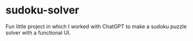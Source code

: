 ﻿# sudoku-solver
Fun little project in which I worked with ChatGPT to make a sudoku puzzle solver with a functional UI.
